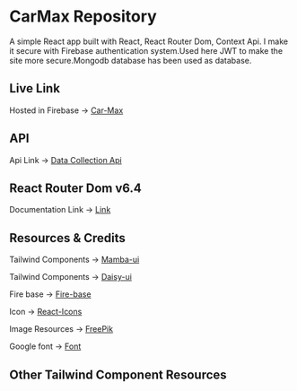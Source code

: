 # CarMax Repository

A simple React app built with React, React Router Dom, Context Api. I make it secure with Firebase authentication system.Used here JWT to make the site more secure.Mongodb database has been used as database.

## Live Link

Hosted in Firebase -> [Car-Max](https://carmax-8a7a3.web.app)

## API

Api Link -> [Data Collection Api]( https://carmax-server.vercel.apphttps://carmax-server.vercel.app)

## React Router Dom v6.4

Documentation Link -> [Link](https://reactrouter.com/en/main/start/overview)

## Resources & Credits

Tailwind Components -> [Mamba-ui](https://www.mambaui.com/)

Tailwind Components -> [Daisy-ui](https://daisyui.com/)

Fire base -> [Fire-base](https://console.firebase.google.com/)

Icon -> [React-Icons](https://react-icons.github.io/react-icons/)

Image Resources -> [FreePik](https://www.freepik.com/)

Google font -> [Font](https://fonts.google.com/knowledge)

## Other Tailwind Component Resources
